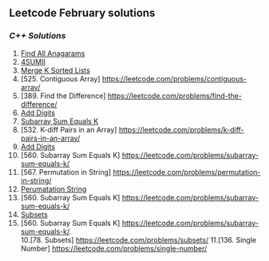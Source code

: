 ## Leetcode February solutions

### <em> C++ Solutions </em>
1. [Find All Anagarams](/February2022/C++/Find_All_Anagarams.cpp)
2. [4SUMII](/February2022/C++/4SUMII.cpp)
3. [Merge K Sorted Lists](/)
4. [525. Contiguous Array] https://leetcode.com/problems/contiguous-array/
5. [389. Find the Difference] https://leetcode.com/problems/find-the-difference/
6. [Add Digits](/February2022/C++/Add_Digits.cpp)
7. [Subarray Sum Equals K](/February2022/C++/Subarray_sum_equals_k.cpp)
6. [532. K-diff Pairs in an Array] https://leetcode.com/problems/k-diff-pairs-in-an-array/
7. [Add Digits](/February2022/C++/Add_Digits.cpp)
8. [560. Subarray Sum Equals K] https://leetcode.com/problems/subarray-sum-equals-k/
9. [567. Permutation in String] https://leetcode.com/problems/permutation-in-string/
8. [Perumatation String](/February2022/C++/Permutation_String.cpp)
9. [560. Subarray Sum Equals K] https://leetcode.com/problems/subarray-sum-equals-k/
10. [Subsets](/February2022/C++/Subsets.cpp)
9. [560. Subarray Sum Equals K] https://leetcode.com/problems/subarray-sum-equals-k/.  
10.[78. Subsets] https://leetcode.com/problems/subsets/
11.[136. Single Number] https://leetcode.com/problems/single-number/
